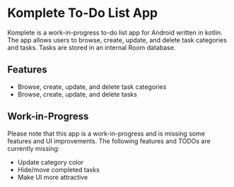 # Komplete To-Do List App

Komplete is a work-in-progress to-do list app for Android written in kotlin. The app allows users to browse, create, update, and delete task categories and tasks. Tasks are stored in an internal Room database.

## Features
* Browse, create, update, and delete task categories
* Browse, create, update, and delete tasks

## Work-in-Progress
Please note that this app is a work-in-progress and is missing some features and UI improvements. The following features and TODOs are currently missing:
* Update category color
* Hide/move completed tasks
* Make UI more attractive
